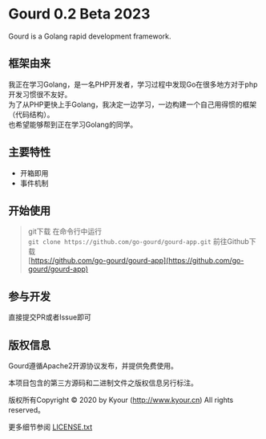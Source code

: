 
Gourd 0.2 Beta 2023
===============

Gourd is a Golang rapid development framework.

## 框架由来
我正在学习Golang，是一名PHP开发者，学习过程中发现Go在很多地方对于php开发习惯很不友好。  
为了从PHP更快上手Golang，我决定一边学习，一边构建一个自己用得惯的框架（代码结构）。  
也希望能够帮到正在学习Golang的同学。

## 主要特性
* 开箱即用
* 事件机制

## 开始使用
> git下载
> 在命令行中运行  
`git clone https://github.com/go-gourd/gourd-app.git`
>前往Github下载  
[https://github.com/go-gourd/gourd-app](https://github.com/go-gourd/gourd-app)

## 参与开发

直接提交PR或者Issue即可

## 版权信息

Gourd遵循Apache2开源协议发布，并提供免费使用。

本项目包含的第三方源码和二进制文件之版权信息另行标注。

版权所有Copyright © 2020 by Kyour (http://www.kyour.cn) All rights reserved。

更多细节参阅 [LICENSE.txt](LICENSE.txt)